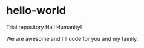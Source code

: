 # hello-world
Trial repository
  Hail Humanity!

We are awesome and I'll code for you and my family.
